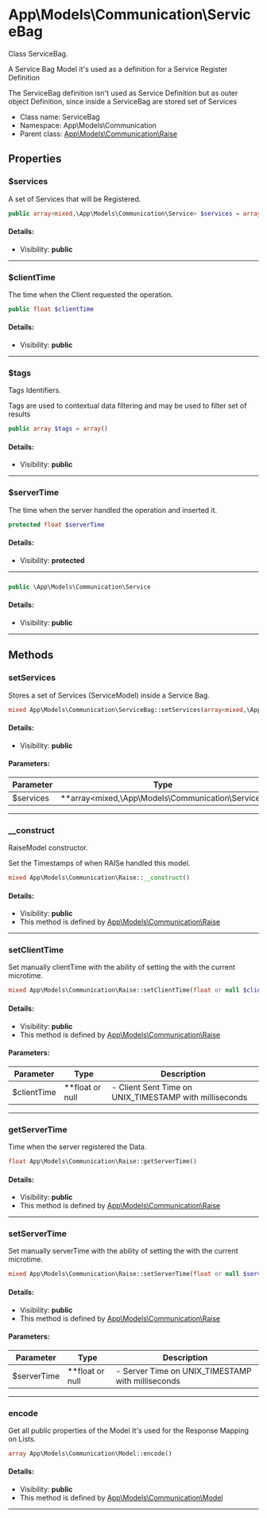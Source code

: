 App\Models\Communication\ServiceBag
===============

Class ServiceBag.

A Service Bag Model it's used
as a definition for a Service Register Definition

The ServiceBag definition isn't used as Service Definition
but as outer object Definition, since inside a ServiceBag
are stored set of Services


* Class name: ServiceBag
* Namespace: App\Models\Communication
* Parent class: [App\Models\Communication\Raise](App-Models-Communication-Raise.md)





Properties
----------


### $services

A set of Services that will be Registered.



```php
public array<mixed,\App\Models\Communication\Service> $services = array()
```

#### Details:
* Visibility: **public**

<hr>

### $clientTime

The time when the Client requested the operation.



```php
public float $clientTime
```

#### Details:
* Visibility: **public**

<hr>

### $tags

Tags Identifiers.

Tags are used to contextual data filtering
and may be used to filter set of results

```php
public array $tags = array()
```

#### Details:
* Visibility: **public**

<hr>

### $serverTime

The time when the server handled the operation and inserted it.



```php
protected float $serverTime
```

#### Details:
* Visibility: **protected**

<hr>

### 





```php
public \App\Models\Communication\Service 
```

#### Details:
* Visibility: **public**

<hr>

Methods
-------


### setServices

Stores a set of Services (ServiceModel)
inside a Service Bag.



```php
mixed App\Models\Communication\ServiceBag::setServices(array<mixed,\App\Models\Communication\Service> $services)
```

#### Details:
* Visibility: **public**


#### Parameters:

| Parameter | Type | Description |
|-----------|------|-------------|
| $services | **array&lt;mixed,\App\Models\Communication\Service&gt; |  |


<hr>

### __construct

RaiseModel constructor.

Set the Timestamps of when RAISe handled
this model.

```php
mixed App\Models\Communication\Raise::__construct()
```

#### Details:
* Visibility: **public**
* This method is defined by [App\Models\Communication\Raise](App-Models-Communication-Raise.md)



<hr>

### setClientTime

Set manually clientTime
with the ability of setting the with the current microtime.



```php
mixed App\Models\Communication\Raise::setClientTime(float or null $clientTime)
```

#### Details:
* Visibility: **public**
* This method is defined by [App\Models\Communication\Raise](App-Models-Communication-Raise.md)


#### Parameters:

| Parameter | Type | Description |
|-----------|------|-------------|
| $clientTime | **float or null |  - Client Sent Time on UNIX_TIMESTAMP with milliseconds |


<hr>

### getServerTime

Time when the server registered the Data.



```php
float App\Models\Communication\Raise::getServerTime()
```

#### Details:
* Visibility: **public**
* This method is defined by [App\Models\Communication\Raise](App-Models-Communication-Raise.md)



<hr>

### setServerTime

Set manually serverTime
with the ability of setting the with the current microtime.



```php
mixed App\Models\Communication\Raise::setServerTime(float or null $serverTime)
```

#### Details:
* Visibility: **public**
* This method is defined by [App\Models\Communication\Raise](App-Models-Communication-Raise.md)


#### Parameters:

| Parameter | Type | Description |
|-----------|------|-------------|
| $serverTime | **float or null |  - Server Time on UNIX_TIMESTAMP with milliseconds |


<hr>

### encode

Get all public properties of the Model
It's used for the Response Mapping on Lists.



```php
array App\Models\Communication\Model::encode()
```

#### Details:
* Visibility: **public**
* This method is defined by [App\Models\Communication\Model](App-Models-Communication-Model.md)



<hr>
